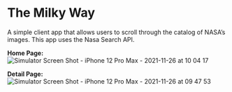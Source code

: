 # The Milky Way
A simple client app that allows users to scroll through the catalog of NASA’s images. This app uses the Nasa Search API.

**Home Page:**
![Simulator Screen Shot - iPhone 12 Pro Max - 2021-11-26 at 10 04 17](https://user-images.githubusercontent.com/41815081/143547454-b1bd28b7-6b36-4320-9575-ec82d4ac5b10.png)


**Detail Page:**
![Simulator Screen Shot - iPhone 12 Pro Max - 2021-11-26 at 09 47 53](https://user-images.githubusercontent.com/41815081/143546295-3c5b60da-1f1b-4458-a6a2-ebf4da39f77e.png)
